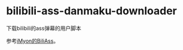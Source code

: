 bilibili-ass-danmaku-downloader
===============================

下载bilibili的ass弹幕的用户脚本

参考[iMyon的BiliAss](https://github.com/iMyon/UC/blob/master/BiliAss.myon.uc.js)。
